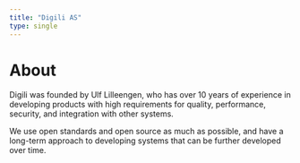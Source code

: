 ```yaml
---
title: "Digili AS"
type: single
---
```


# About

Digili was founded by Ulf Lilleengen, who has over 10 years of experience in developing products with high requirements for quality, performance, security, and integration with other systems.

We use open standards and open source as much as possible, and have a long-term approach to developing systems that can be further developed over time.
